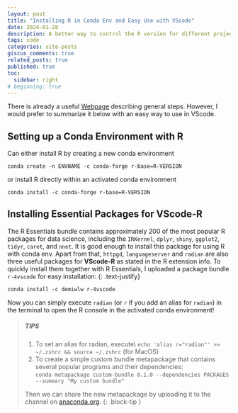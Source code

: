 ```yaml
---
layout: post
title: "Installing R in Conda Env and Easy Use with VScode"
date: 2024-01-28
description: A better way to control the R version for different projects and easy use with the VScode console
tags: code
categories: site-posts
giscus_comments: true
related_posts: true
published: true
toc:
  sidebar: right
# beginning: true
---
```

There is already a useful [Webpage](https://astrobiomike.github.io/R/managing-r-and-rstudio-with-conda) describing general steps. 
However, I would prefer to summarize it below with an easy way to use in VScode.

## **Setting up a Conda Environment with R**
Can either install R by creating a new conda environment
```shell
conda create -n ENVNAME -c conda-forge r-base=R-VERSION
```
or install R directly within an activated conda environment
```shell
conda install -c conda-forge r-base=R-VERSION
```

## **Installing Essential Packages for VScode-R**
The R Essentials bundle contains approximately 200 of the most popular R packages for data science, 
including the `IRKernel`, `dplyr`, `shiny`, `ggplot2`, `tidyr`, `caret`, and `nnet`. 
It is good enough to install this package for using R with conda env.
Apart from that, `httpgd`, `languageserver` and `radian` are also three useful packages for **VScode-R** as stated in the R extension info.
To quickly install them together with R Essentials, I uploaded a package bundle `r-4vscode` for easy installation: {: .text-justify}
```shell
conda install -c demiwlw r-4vscode
```
Now you can simply execute `radian` (or `r` if you add an alias for `radian`) in the terminal to 
open the R console in the activated conda environment!

> ##### TIPS
> 1. To set an alias for radian, execute\ ```echo 'alias r="radian"' >> ~/.zshrc && source ~/.zshrc``` (for MacOS)
> 2. To create a simple custom bundle metapackage that contains several popular programs and their dependencies:\
> ```conda metapackage custom-bundle 0.1.0 --dependencies PACKAGES --summary "My custom bundle"```
>
> Then we can share the new metapackage by uploading it to the channel on [anaconda.org](https://anaconda.org/).
{: .block-tip }
